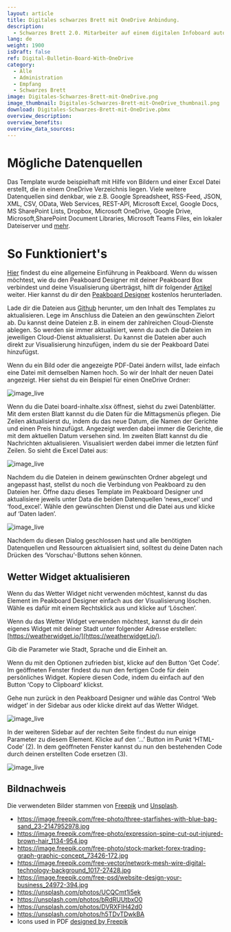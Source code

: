 ```yaml
---
layout: article
title: Digitales schwarzes Brett mit OneDrive Anbindung.
description: 
  - Schwarzes Brett 2.0. Mitarbeiter auf einem digitalen Infoboard automatisiert auf dem Laufenden halten. Egal ob es dabei um allgemeine Mitarbeiterinformationen, einen Newsticker, den Speiseplan in der Mensa, Schichtpläne, Ankündigungen oder aber Raumbelegungspläne am Empfang geht, du bleibst hinsichtlich der Medienformate, Darstellung und Inhalte völlig flexibel. Alle News, Bilder und PDF-Dokumente können über einen OneDrive Ordner verwaltet werden. Mit diesem Template steht deiner individuellen Digital Signage Anwendung nichts mehr im Weg.
lang: de
weight: 1900
isDraft: false
ref: Digital-Bulletin-Board-With-OneDrive
category:
  - Alle
  - Administration
  - Empfang
  - Schwarzes Brett
image: Digitales-Schwarzes-Brett-mit-OneDrive.png
image_thumbnail: Digitales-Schwarzes-Brett-mit-OneDrive_thumbnail.png
download: Digitales-Schwarzes-Brett-mit-OneDrive.pbmx
overview_description:
overview_benefits:
overview_data_sources:
---
```


# Mögliche Datenquellen

Das Template wurde beispielhaft mit Hilfe von Bildern und einer Excel Datei erstellt, die in einem OneDrive Verzeichnis liegen. Viele weitere Datenquellen sind denkbar, wie z.B. Google Spreadsheet, RSS-Feed, JSON, XML, CSV, OData, Web Services, REST-API, Microsoft Excel, Google Docs, MS SharePoint Lists, Dropbox, Microsoft OneDrive, Google Drive, Microsoft,SharePoint Document Libraries, Microsoft Teams Files, ein lokaler Dateiserver und [mehr](https://peakboard.com/datenanbindungen/).

# So Funktioniert's

[Hier](https://peakboard.rocks/erste-schritte) findest du eine allgemeine Einführung in Peakboard. Wenn du wissen möchtest, wie du den Peakboard Designer mit deiner Peakboard Box verbindest und deine Visualisierung überträgst, hilft dir folgender [Artikel](https://peakboard.rocks/anschliessen) weiter. Hier kannst du dir den [Peakboard Designer](https://peakboard.com/peakboard-designer/?utm_campaign=templates&utm_medium=description_link&utm_source=templates_overview) kostenlos herunterladen.

Lade dir die Dateien aus [Github](https://github.com/Peakboard/peakboard-templates.github.io/tree/master/_templates/Digital-Bulletin-Board-With-OneDrive/data-files) herunter, um den Inhalt des Templates zu aktualisieren. Lege im Anschluss die Dateien an den gewünschten Zielort ab. Du kannst deine Dateien z.B. in einem der zahlreichen Cloud-Dienste ablegen. So werden sie immer aktualisiert, wenn du auch die Dateien im jeweiligen Cloud-Dienst aktualisierst. Du kannst die Dateien aber auch direkt zur Visualisierung hinzufügen, indem du sie der Peakboard Datei hinzufügst.

Wenn du ein Bild oder die angezeigte PDF-Datei ändern willst, lade einfach eine Datei mit demselben Namen hoch. So wir der Inhalt der neuen Datei angezeigt. Hier siehst du ein Beispiel für einen OneDrive Ordner:

![image_live](img/OneDrive-Data-Overview.png)

Wenn du die Datei board-inhalte.xlsx öffnest, siehst du zwei Datenblätter. Mit dem ersten Blatt kannst du die Daten für die Mittagsmenüs pflegen. Die Zeilen aktualisierst du, indem du das neue Datum, die Namen der Gerichte und einen Preis hinzufügst. Angezeigt werden dabei immer die Gerichte, die mit dem aktuellen Datum versehen sind. Im zweiten Blatt kannst du die Nachrichten aktualisieren. Visualisiert werden dabei immer die letzten fünf Zeilen. So sieht die Excel Datei aus:

![image_live](img/Excel-Data-Structure.png)

Nachdem du die Dateien in deinem gewünschten Ordner abgelegt und angepasst hast, stellst du noch die Verbindung von Peakboard zu den Dateien her. Öffne dazu dieses Template im Peakboard Designer und aktualisiere jeweils unter Data die beiden Datenquellen ‘news_excel’ und ‘food_excel’. Wähle den gewünschten Dienst und die Datei aus und klicke auf ‘Daten laden’.

![image_live](img/Excel-Data-Source-Selection.png)

Nachdem du diesen Dialog geschlossen hast und alle benötigten Datenquellen und Ressourcen aktualisiert sind, solltest du deine Daten nach Drücken des ‘Vorschau’-Buttons sehen können.

## Wetter Widget aktualisieren
Wenn du das Wetter Widget nicht verwenden möchtest, kannst du das Element im Peakboard Designer einfach aus der Visualisierung löschen. Wähle es dafür mit einem Rechtsklick aus und klicke auf ‘Löschen’.

Wenn du das Wetter Widget verwenden möchtest, kannst du dir dein eigenes Widget mit deiner Stadt unter folgender Adresse erstellen: [https://weatherwidget.io/](https://weatherwidget.io/).

Gib die Parameter wie Stadt, Sprache und die Einheit an.

Wenn du mit den Optionen zufrieden bist, klicke auf den Button ‘Get Code’. Im geöffneten Fenster findest du nun den fertigen Code für dein persönliches Widget. Kopiere diesen Code, indem du einfach auf den Button ‘Copy to Clipboard’ klickst.

Gehe nun zurück in den Peakboard Designer und wähle das Control ‘Web widget’ in der Sidebar aus oder klicke direkt auf das Wetter Widget.

![image_live](img/select_weather_widget.gif)

In der weiteren Sidebar auf der rechten Seite findest du nun einige Parameter zu diesem Element. Klicke auf den ‘…’ Button im Punkt ‘HTML-Code’ (2). In dem geöffneten Fenster kannst du nun den bestehenden Code durch deinen erstellten Code ersetzen (3).

![image_live](img/web_widget_code.png)


## Bildnachweis

Die verwendeten Bilder stammen von [Freepik](http://freepik.com/) und [Unsplash](https://unsplash.com/). 

- https://image.freepik.com/free-photo/three-starfishes-with-blue-bag-sand_23-2147952978.jpg
- https://image.freepik.com/free-photo/expression-spine-cut-out-injured-brown-hair_1134-954.jpg
- https://image.freepik.com/free-photo/stock-market-forex-trading-graph-graphic-concept_73426-172.jpg
- https://image.freepik.com/free-vector/network-mesh-wire-digital-technology-background_1017-27428.jpg
- https://image.freepik.com/free-psd/website-design-your-business_24972-394.jpg
- https://unsplash.com/photos/UCQCmt1i5ek
- https://unsplash.com/photos/bRdRUUtbxO0
- https://unsplash.com/photos/DVRXFIH42d0
- https://unsplash.com/photos/h5TDvTDwkBA
- Icons used in PDF [designed by Freepik](http://freepik.com/)
